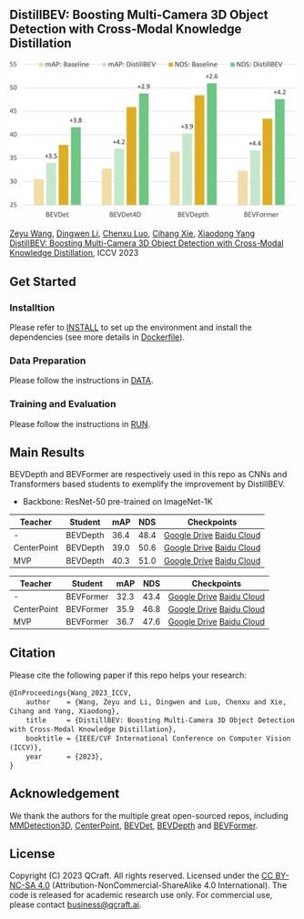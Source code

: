 ## DistillBEV: Boosting Multi-Camera 3D Object Detection with Cross-Modal Knowledge Distillation
<p align='left'>
  <img src='docs/teaser.png' width='690'/>
</p>

[Zeyu Wang](https://zw615.github.io/), [Dingwen Li](https://sites.google.com/site/dingwenli93), [Chenxu Luo](https://chenxuluo.github.io/), [Cihang Xie](https://cihangxie.github.io/), [Xiaodong Yang](https://xiaodongyang.org/) <br>
[DistillBEV: Boosting Multi-Camera 3D Object Detection with Cross-Modal Knowledge Distillation](https://arxiv.org/pdf/2309.15109.pdf), ICCV 2023 <br>

## Get Started

### Installtion
Please refer to [INSTALL](docs/INSTALL.md) to set up the environment and install the dependencies (see more details in [Dockerfile](docker/Dockerfile)).

### Data Preparation
Please follow the instructions in [DATA](docs/DATA.md).

### Training and Evaluation
Please follow the instructions in [RUN](docs/RUN.md).

## Main Results

BEVDepth and BEVFormer are respectively used in this repo as CNNs and Transformers based students to exemplify the improvement by DistillBEV. 

* Backbone: ResNet-50 pre-trained on ImageNet-1K 

| Teacher | Student | mAP | NDS | Checkpoints |
| ------- | ------- | --- | --- | ----------- |
| - | BEVDepth | 36.4	| 48.4 | [Google Drive](https://drive.google.com/file/d/16KAze3E1XHZBA1_JMWtu6tozIgVetCzD/view?usp=sharing) [Baidu Cloud](https://pan.baidu.com/s/1pxT4azQya79BDO-iSIiu7Q?pwd=cm65) |
| CenterPoint | BEVDepth | 39.0	| 50.6 | [Google Drive](https://drive.google.com/file/d/1zoxNjrJwXbigcpgtMd9KjjS3vZ2eFC-e/view?usp=sharing) [Baidu Cloud](https://pan.baidu.com/s/18y1U6lsTWK1sucipLxinDg?pwd=evci) |
| MVP | BEVDepth | 40.3	| 51.0 | [Google Drive](https://drive.google.com/file/d/1xNl7yw5Kpcv1vhT-B2bK5DNXSmKHdL9a/view?usp=sharing) [Baidu Cloud](https://pan.baidu.com/s/1sIYgJrads8GGLKXPXrWFWA?pwd=9u7v) |

| Teacher | Student | mAP | NDS | Checkpoints |
| ------- | ------- | --- | --- | ----------- |
| - | BEVFormer | 32.3 | 43.4 | [Google Drive](https://drive.google.com/file/d/1XSOR8xClMsWfTAlXfOnb1ayU-YGSt6Gh/view?usp=sharing) [Baidu Cloud](https://pan.baidu.com/s/1odedSKeEQ2BuXNZU-If9Iw?pwd=jxn2) |
| CenterPoint | BEVFormer | 35.9 | 46.8 | [Google Drive](https://drive.google.com/file/d/1gTOTjH279HVkTUqKbHn9b4kF2MscT2Rg/view?usp=sharing) [Baidu Cloud](https://pan.baidu.com/s/1gp4uAVK5ITnUrx9QIaNWzA?pwd=w8gp) |
| MVP | BEVFormer | 36.7 | 47.6 | [Google Drive](https://drive.google.com/file/d/1duXWz4IkFyqzBuT7bmdNtrTVqSaiOC6J/view?usp=sharing) [Baidu Cloud](https://pan.baidu.com/s/1eTEkNPxJQg353LYKqP5jZA?pwd=2487) |

## Citation
Please cite the following paper if this repo helps your research: <br>
```
@InProceedings{Wang_2023_ICCV,
    author    = {Wang, Zeyu and Li, Dingwen and Luo, Chenxu and Xie, Cihang and Yang, Xiaodong},
    title     = {DistillBEV: Boosting Multi-Camera 3D Object Detection with Cross-Modal Knowledge Distillation},
    booktitle = {IEEE/CVF International Conference on Computer Vision (ICCV)},
    year      = {2023},
}
```

## Acknowledgement
We thank the authors for the multiple great open-sourced repos, including [MMDetection3D](https://github.com/open-mmlab/mmdetection3d), [CenterPoint](https://github.com/tianweiy/CenterPoint), [BEVDet](https://github.com/HuangJunJie2017/BEVDet), [BEVDepth](https://github.com/Megvii-BaseDetection/BEVDepth) and [BEVFormer](https://github.com/fundamentalvision/BEVFormer).

## License
Copyright (C) 2023 QCraft. All rights reserved. Licensed under the [CC BY-NC-SA 4.0](https://creativecommons.org/licenses/by-nc-sa/4.0/legalcode) (Attribution-NonCommercial-ShareAlike 4.0 International). The code is released for academic research use only. For commercial use, please contact business@qcraft.ai.
